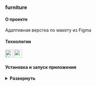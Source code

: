 ### furniture

#### О проекте

Адаптивная верстка по макету из Figma

#### Технологии

<div>
  <img height='25px' src="https://img.shields.io/badge/HTML5-20232A??style=plastic&logo=HTML5&logoColor=E34F26" alt="html5.">
 <img height='25px' src="https://img.shields.io/badge/Sass-20232A??style=plastic&logo=sass&logoColor=CC6699" alt="sass.">
</div>

#### Установка и запуск приложения

<details><summary><b>Развернуть</b></summary>

Клонировать репозиторий:

    git clone https://github.com/Mariyazakharova73/furniture.git

Запустить через live server

</details>

<!-- [Ссылка на проект react-dress](https://mariyazakharova73.github.io/react-dress/) -->

<!-- <div align="center">
  <img width="575" alt="Приложение." src="./src/images/app.png">
</div> -->